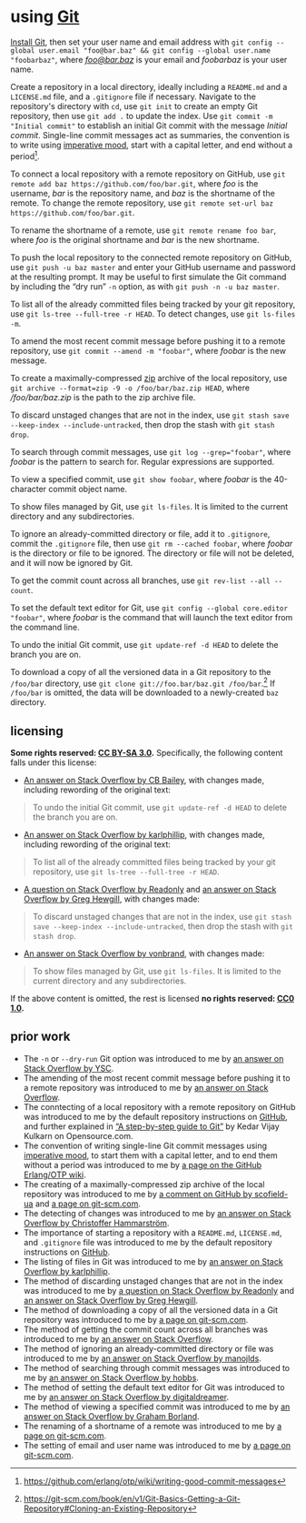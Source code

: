 # using [Git]
[Install Git](instGit.md), then set your user name and email address with `git config --global user.email "foo@bar.baz" && git config --global user.name "foobarbaz"`, where *foo@bar.baz* is your email and *foobarbaz* is your user name.

Create a repository in a local directory, ideally including a `README.md` and a `LICENSE.md` file, and a `.gitignore` file if necessary. Navigate to the repository's directory with `cd`, use `git init` to create an empty Git repository, then use `git add .` to update the index. Use `git commit -m "Initial commit"` to establish an initial Git commit with the message *Initial commit*. Single-line commit messages act as summaries, the convention is to write using [imperative mood](https://en.wikipedia.org/wiki/Imperative_mood), start with a capital letter, and end without a period[^usngGit1].

To connect a local repository with a remote repository on GitHub, use `git remote add baz https://github.com/foo/bar.git`, where *foo* is the username, *bar* is the repository name, and *baz* is the shortname of the remote. To change the remote repository, use `git remote set-url baz https://github.com/foo/bar.git`.

To rename the shortname of a remote, use `git remote rename foo bar`, where *foo* is the original shortname and *bar* is the new shortname.

To push the local repository to the connected remote repository on GitHub, use `git push -u baz master` and enter your GitHub username and password at the resulting prompt. It may be useful to first simulate the Git command by including the “dry run” `-n` option, as with `git push -n -u baz master`.

To list all of the already committed files being tracked by your git repository, use `git ls-tree --full-tree -r HEAD`. To detect changes, use `git ls-files -m`.

To amend the most recent commit message before pushing it to a remote repository, use `git commit --amend -m "foobar"`, where *foobar* is the new message.

To create a maximally-compressed [zip](https://en.wikipedia.org/wiki/Zip_(file_format)) archive of the local repository, use `git archive --format=zip -9 -o /foo/bar/baz.zip HEAD`, where */foo/bar/baz.zip* is the path to the zip archive file.

To discard unstaged changes that are not in the index, use `git stash save --keep-index --include-untracked`, then drop the stash with `git stash drop`.

To search through commit messages, use `git log --grep="foobar"`, where *foobar* is the pattern to search for. Regular expressions are supported.

To view a specified commit, use `git show foobar`, where *foobar* is the 40-character commit object name.

To show files managed by Git, use `git ls-files`. It is limited to the current directory and any subdirectories.

To ignore an already-committed directory or file, add it to `.gitignore`, commit the `.gitignore` file, then use `git rm --cached foobar`, where *foobar* is the directory or file to be ignored. The directory or file will not be deleted, and it will now be ignored by Git.

To get the commit count across all branches, use `git rev-list --all --count`.

To set the default text editor for Git, use `git config --global core.editor "foobar"`, where *foobar* is the command that will launch the text editor from the command line.

To undo the initial Git commit, use `git update-ref -d HEAD` to delete the branch you are on.

To download a copy of all the versioned data in a Git repository to the `/foo/bar` directory, use `git clone git://foo.bar/baz.git /foo/bar`.[^usngGit2] If `/foo/bar` is omitted, the data will be downloaded to a newly-created `baz` directory.

## licensing
**Some rights reserved: [CC BY-SA 3.0](https://creativecommons.org/licenses/by-sa/3.0/).** Specifically, the following content falls under this license:

- [An answer on Stack Overflow by CB Bailey](https://stackoverflow.com/questions/6632191/how-to-revert-initial-git-commit/6637891#6637891), with changes made, including rewording of the original text:
> To undo the initial Git commit, use `git update-ref -d HEAD` to delete the branch you are on.
- [An answer on Stack Overflow by karlphillip](https://stackoverflow.com/questions/8533202/list-files-in-local-git-repo/8533413#8533413), with changes made, including rewording of the original text:
> To list all of the already committed files being tracked by your git repository, use `git ls-tree --full-tree -r HEAD`.
- [A question on Stack Overflow by Readonly](https://stackoverflow.com/questions/52704/how-do-i-discard-unstaged-changes-in-git) and [an answer on Stack Overflow by Greg Hewgill](https://stackoverflow.com/questions/52704/how-do-i-discard-unstaged-changes-in-git/52719#52719), with changes made:
> To discard unstaged changes that are not in the index, use `git stash save --keep-index --include-untracked`, then drop the stash with `git stash drop`.
- [An answer on Stack Overflow by vonbrand](https://stackoverflow.com/questions/15606955/how-can-i-make-git-show-a-list-of-the-files-that-are-being-tracked/15606998#15606998), with changes made:
> To show files managed by Git, use `git ls-files`. It is limited to the current directory and any subdirectories.

If the above content is omitted, the rest is licensed **no rights reserved: [CC0 1.0](https://creativecommons.org/publicdomain/zero/1.0/).**

## prior work
- The `-n` or `--dry-run` Git option was introduced to me by [an answer on Stack Overflow by YSC](https://stackoverflow.com/questions/40926945/how-to-know-what-differences-that-git-push-is-going-to-push/40927917#40927917).
- The amending of the most recent commit message before pushing it to a remote repository was introduced to me by [an answer on Stack Overflow](https://stackoverflow.com/questions/179123/how-to-modify-existing-unpushed-commits/179147#179147).
- The conntecting of a local repository with a remote repository on GitHub was introduced to me by the default repository instructions on [GitHub](https://github.com/), and further explained in [“A step-by-step guide to Git”](https://opensource.com/article/18/1/step-step-guide-git) by Kedar Vijay Kulkarn on Opensource.com.
- The convention of writing single-line Git commit messages using [imperative mood](https://en.wikipedia.org/wiki/Imperative_mood), to start them with a capital letter, and to end them without a period was introduced to me by [a page on the GitHub Erlang/OTP wiki](https://github.com/erlang/otp/wiki/writing-good-commit-messages).
- The creating of a maximally-compressed zip archive of the local repository was introduced to me by [a comment on GitHub by scofield-ua](https://gist.github.com/kristofferh/1442717#gistcomment-2345577) and [a page on git-scm.com](https://git-scm.com/docs/git-archive).
- The detecting of changes was introduced to me by [an answer on Stack Overflow by Christoffer Hammarström](https://stackoverflow.com/questions/3882838/whats-an-easy-way-to-detect-modified-files-in-a-git-workspace/3882880#3882880).
- The importance of starting a repository with a `README.md`, `LICENSE.md`, and `.gitignore` file was introduced to me by the default repository instructions on [GitHub](https://github.com/).
- The listing of files in Git was introduced to me by [an answer on Stack Overflow by karlphillip](https://stackoverflow.com/questions/8533202/list-files-in-local-git-repo/8533413#8533413).
- The method of discarding unstaged changes that are not in the index was introduced to me by [a question on Stack Overflow by Readonly](https://stackoverflow.com/questions/52704/how-do-i-discard-unstaged-changes-in-git) and [an answer on Stack Overflow by Greg Hewgill](https://stackoverflow.com/questions/52704/how-do-i-discard-unstaged-changes-in-git/52719#52719).
- The method of downloading a copy of all the versioned data in a Git repository was introduced to me by [a page on git-scm.com](https://git-scm.com/book/en/v1/Git-Basics-Getting-a-Git-Repository#Cloning-an-Existing-Repository).
- The method of getting the commit count across all branches was introduced to me by [an answer on Stack Overflow](https://stackoverflow.com/questions/677436/how-do-i-get-the-git-commit-count/4061706#4061706).
- The method of ignoring an already-committed directory or file was introduced to me by [an answer on Stack Overflow by manojlds](https://stackoverflow.com/questions/6535362/gitignore-after-commit/6535459#6535459).
- The method of searching through commit messages was introduced to me by [an answer on Stack Overflow by hobbs](https://stackoverflow.com/questions/3826748/how-to-search-in-commit-messages-using-command-line/3826800#3826800).
- The method of setting the default text editor for Git was introduced to me by [an answer on Stack Overflow by digitaldreamer](https://stackoverflow.com/questions/2596805/how-do-i-make-git-use-the-editor-of-my-choice-for-commits/2596835#2596835).
- The method of viewing a specified commit was introduced to me by [an answer on Stack Overflow by Graham Borland](https://stackoverflow.com/questions/7663451/view-a-specific-git-commit/7663506#7663506).
- The renaming of a shortname of a remote was introduced to me by [a page on git-scm.com](https://git-scm.com/book/en/v2/Git-Basics-Working-with-Remotes#_renaming_and_removing_remotes).
- The setting of email and user name was introduced to me by [a page on git-scm.com](https://git-scm.com/book/en/v2/Getting-Started-First-Time-Git-Setup#_your_identity).

[Git]: https://git-scm.com/
[^usngGit1]: https://github.com/erlang/otp/wiki/writing-good-commit-messages
[^usngGit2]: https://git-scm.com/book/en/v1/Git-Basics-Getting-a-Git-Repository#Cloning-an-Existing-Repository
